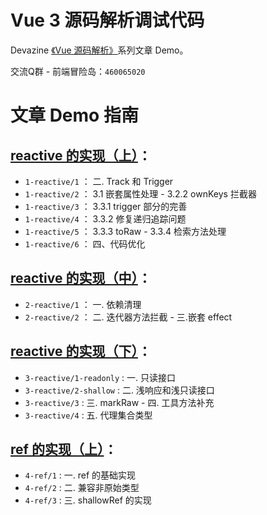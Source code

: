# Vue 3 源码解析调试代码

Devazine [《Vue 源码解析》](https://devazine.github.io/#/source-analysis/vue/)系列文章 Demo。

交流Q群 - 前端冒险岛：`460065020`

# 文章 Demo 指南

## [reactive 的实现（上）](https://devazine.github.io/#/source-analysis/vue/3/)：

- `1-reactive/1` ： 二. Track 和 Trigger
- `1-reactive/2` ： 3.1 嵌套属性处理 - 3.2.2 ownKeys 拦截器
- `1-reactive/3` ： 3.3.1 trigger 部分的完善
- `1-reactive/4` ： 3.3.2 修复递归追踪问题
- `1-reactive/5` ： 3.3.3 toRaw - 3.3.4 检索方法处理
- `1-reactive/6` ： 四、代码优化

## [reactive 的实现（中）](https://devazine.github.io/#/source-analysis/vue/4/)：

- `2-reactive/1` ： 一. 依赖清理
- `2-reactive/2` ： 二. 迭代器方法拦截 - 三.嵌套 effect

## [reactive 的实现（下）](https://devazine.github.io/#/source-analysis/vue/5/)：

- `3-reactive/1-readonly` : 一. 只读接口
- `3-reactive/2-shallow` : 二. 浅响应和浅只读接口
- `3-reactive/3` : 三. markRaw - 四. 工具方法补充
- `3-reactive/4` : 五. 代理集合类型

## [ref 的实现（上）](https://devazine.github.io/#/source-analysis/vue/6/)：

- `4-ref/1` : 一. ref 的基础实现
- `4-ref/2` : 二. 兼容非原始类型
- `4-ref/3` : 三. shallowRef 的实现